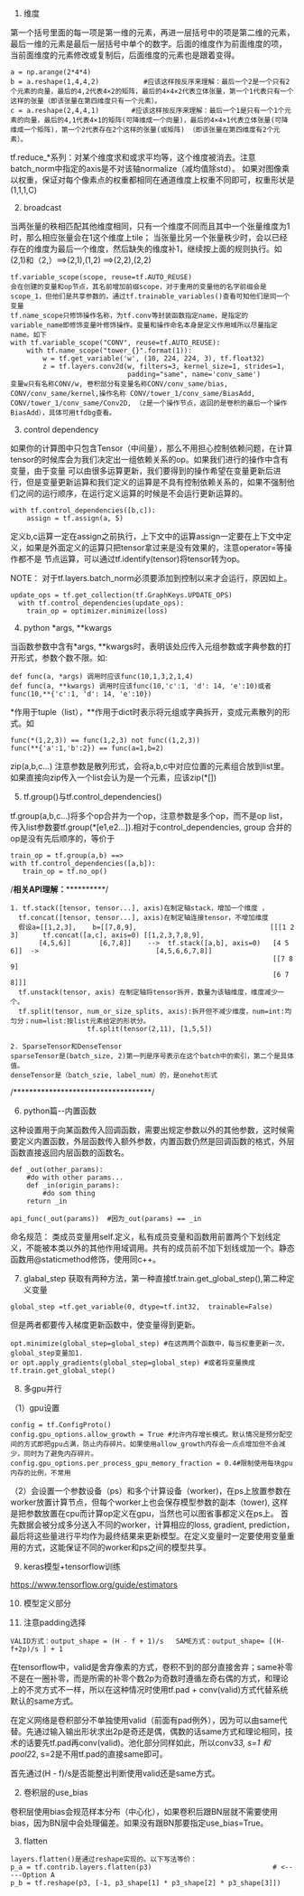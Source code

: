 1. 维度

第一个括号里面的每一项是第一维的元素，再进一层括号中的项是第二维的元素，最后一维的元素是最后一层括号中单个的数字。后面的维度作为前面维度的项，
当前面维度的元素修改或复制后，后面维度的元素也是跟着变得。
```
a = np.arange(2*4*4)
b = a.reshape(1,4,4,2)           #应该这样按反序来理解：最后一个2是一个只有2个元素的向量，最后的4,2代表4×2的矩阵，最后的4×4×2代表立体张量，第一个1代表只有一个这样的张量（即该张量在第四维度只有一个元素）。
c = a.reshape(2,4,4,1)        #应该这样按反序来理解：最后一个1是只有一个1个元素的向量，最后的4,1代表4×1的矩阵(可降维成一个向量)，最后的4×4×1代表立体张量(可降维成一个矩阵)，第一个2代表存在2个这样的张量(或矩阵) （即该张量在第四维度有2个元素）。
```
tf.reduce_*系列：对某个维度求和或求平均等，这个维度被消去。注意batch_norm中指定的axis是不对该轴normalize（减均值除std）。
如果对图像乘以权重，保证对每个像素点的权重都相同在通道维度上权重不同即可，权重形状是(1,1,1,C)

2. broadcast

当两张量的秩相匹配其他维度相同，只有一个维度不同而且其中一个张量维度为1时，那么相应张量会在1这个维度上tile；
当张量比另一个张量秩少时，会以已经存在的维度为最后一个维度，然后缺失的维度补1，继续按上面的规则执行。如(2,1)和（2,）==>(2,1),(1,2) ==>(2,2),(2,2)

```
tf.variable_scope(scope, reuse=tf.AUTO_REUSE)
会在创建的变量和op节点，其名前增加前缀scope，对于重用的变量他的名字前缀会是scope_1，但他们是共享参数的，通过tf.trainable_variables()查看可知他们是同一个变量
tf.name_scope只修饰操作名称，为tf.conv等封装函数指定name，是指定的variable_name即修饰变量叶修饰操作。变量和操作命名本身是定义作用域所以尽量指定name。如下
with tf.variable_scope("CONV", reuse=tf.AUTO_REUSE):
    with tf.name_scope("tower_{}".format(1)):
        w = tf.get_variable('w', (10, 224, 224, 3), tf.float32)
        z = tf.layers.conv2d(w, filters=3, kernel_size=1, strides=1,
                             padding="same", name='conv_same')
变量w只有名称CONV/w, 卷积部分有变量名称CONV/conv_same/bias, CONV/conv_same/kernel,操作名称 CONV/tower_1/conv_same/BiasAdd,
CONV/tower_1/conv_same/Conv2D, （z是一个操作节点，返回的是卷积的最后一个操作BiasAdd），具体可用tfdbg查看。
```
3. control dependency

如果你的计算图中只包含Tensor（中间量），那么不用担心控制依赖问题，在计算tensor的时候库会为我们决定出一组依赖关系的op。如果我们进行的操作中含有变量，由于变量
可以由很多运算更新，我们要得到的操作希望在变量更新后进行，但是变量更新运算和我们定义的运算是不具有控制依赖关系的，如果不强制他们之间的运行顺序，在运行定义运算的时候是不会运行更新运算的。
```
with tf.control_dependencies([b,c]):
    assign = tf.assign(a, 5)
```
定义b,c运算一定在assign之前执行，上下文中的运算assign一定要在上下文中定义，如果是外面定义的运算只把tensor拿过来是没有效果的，注意operator=等操作都不是
节点运算，可以通过tf.identify(tensor)将tensor转为op。

NOTE： 对于tf.layers.batch_norm必须要添加到控制以来才会运行，原因如上。
```
update_ops = tf.get_collection(tf.GraphKeys.UPDATE_OPS)
  with tf.control_dependencies(update_ops):
    train_op = optimizer.minimize(loss)
```

4. python *args, **kwargs

当函数参数中含有*args, **kwargs时，表明该处应传入元组参数或字典参数的打开形式，参数个数不限。如:

```
def func(a, *args) 调用时应该func(10,1,3,2,1,4)
def func(a, **kwargs) 调用时应该func(10,'c':1, 'd': 14, 'e':10)或者func(10,**{'c':1, 'd': 14, 'e':10})
```
*作用于tuple（list），**作用于dict时表示将元组或字典拆开，变成元素散列的形式。如
```
func(*(1,2,3)) == func(1,2,3) not func((1,2,3))
func(**{'a':1,'b':2}) == func(a=1,b=2)
```

zip(a,b,c...) 注意参数是散列形式，会将a,b,c中对应位置的元素组合放到list里。如果直接向zip传入一个list会认为是一个元素，应该zip(*[])

5. tf.group()与tf.control_dependencies()

tf.group(a,b,c...)将多个op合并为一个op，注意参数是多个op，而不是op list，传入list参数要tf.group(*[e1,e2...]).相对于control_dependencies, group
合并的op是没有先后顺序的，等价于
 ```
 train_op = tf.group(a,b) ==>
 with tf.control_dependencies([a,b]):
    train_op = tf.no_op()
 ```
 /************相关API理解：**********************/
 ```
1. tf.stack([tensor, tensor...], axis)在制定轴stack，增加一个维度 ，  
   tf.concat([tensor, tensor...], axis)在制定轴连接tensor，不增加维度
   假设a=[[1,2,3],    b=[[7,8,9],                                 [[[1 2 3]      tf.concat([a,c], axis=0) [[1,2,3,7,8,9],
        [4,5,6]]       [6,7,8]]    -->  tf.stack([a,b], axis=0)   [4 5 6]]  ->                             [4,5,6,6,7,8]]
                                                                  [[7 8 9]
                                                                  [6 7 8]]]
   tf.unstack(tensor, axis) 在制定轴将tensor拆开，数量为该轴维度，维度减少一个。
   tf.split(tensor, num_or_size_splits, axis):拆开但不减少维度，num=int:均匀分；num=list:按list元素给定的形状分。
                    tf.split(tensor(2,11), [1,5,5])
                    
2. SparseTensor和DenseTensor
sparseTensor是(batch_size, 2)第一列是序号表示在这个batch中的索引，第二个是具体值。
denseTensor是（batch_szie, label_num）的，是onehot形式
```
/***********************************/

6. python篇--内置函数

这种设置用于向某函数传入回调函数，需要出规定参数以外的其他参数，这时候需要定义内置函数，外层函数传入额外参数，内置函数仍然是回调函数的格式，外层函数直接返回内层函数的函数名。
```
def _out(other_params):
    #do with other params...
    def _in(origin_params):
        #do som thing
    return _in
    
api_func(_out(params))  #因为_out(params) == _in
```
命名规范：
类成员变量用self.定义，私有成员变量和函数用前置两个下划线定义，不能被本类以外的其他作用域调用。共有的成员前不加下划线或加一个。静态函数用@staticmethod修饰，使用同c++。

7. glabal_step 获取有两种方法，第一种直接tf.train.get_global_step(),第二种定义变量
 ```
 global_step =tf.get_variable(0, dtype=tf.int32,  trainable=False)
 ```
 但是两者都要传入梯度更新函数中，使变量得到更新。
 ```
 opt.minimize(global_step=global_step) #在这两两个函数中，每当权重更新一次，global_step变量加1.
 or opt.apply_gradients(global_step=global_step) #或者将变量换成tf.train.get_global_step()
 ```
 8. 多gpu并行
 
 （1）gpu设置  
 ```
config = tf.ConfigProto()
config.gpu_options.allow_growth = True #允许内存增长模式。默认情况是预分配空间的方式即把gpu占满，防止内存碎片。如果使用allow_growth内存会一点点增加但不会减少，同时为了避免内存碎片。
config.gpu_options.per_process_gpu_memory_fraction = 0.4#限制使用每块gpu内存的比例，不常用
 ```
 （2）会设置一个参数设备（ps）和多个计算设备（worker)，在ps上放置参数在worker放置计算节点，但每个worker上也会保存模型参数的副本（tower), 这样是把参数放置在cpu而计算op定义在gpu，当然也可以图省事都定义在ps上。
 首先数据会被分成多分送入不同的worker，计算相应的loss, gradient, prediction，最后将这些量进行平均作为最终结果来更新模型。在定义变量时一定要使用变量重用的方式，这能保证不同的worker和ps之间的模型共享。

9. keras模型+tensorflow训练

https://www.tensorflow.org/guide/estimators

10. 模型定义部分

1. 注意padding选择
```
VALID方式：output_shape = (H - f + 1)/s   SAME方式：output_shape= [(H-f+2p)/s ] + 1
```
在tensorflow中，valid是舍弃像素的方式，卷积不到的部分直接舍弃；same补零不是在一圈补零，而是所需的补零个数2p为奇数时遵循左奇右偶的方式，和理论上的不灵方式不一样，所以在这种情况时使用tf.pad + conv(valid)方式代替系统默认的same方式。

在定义网络是卷积部分不单独使用valid（前面有pad例外），因为可以由same代替。先通过输入输出形状求出2p是奇还是偶，偶数的话same方式和理论相同，技术的话要先tf.pad再conv(valid)。池化部分同样如此，所以conv3*3, s=1 和pool2*2, s=2是不用tf.pad的直接same即可。

首先通过(H - f)/s是否能整出判断使用valid还是same方式。

2. 卷积层的use_bias

卷积层使用bias会规范样本分布（中心化），如果卷积后跟BN层就不需要使用bias，因为BN层中会处理偏差。如果没有跟BN那要指定use_bias=True。

3. flatten
```
layers.flatten()是通过reshape实现的。以下写法等价：
p_a = tf.contrib.layers.flatten(p3)                              # <-----Option A
p_b = tf.reshape(p3, [-1, p3_shape[1] * p3_shape[2] * p3_shape[3]])
```

